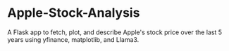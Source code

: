 # Apple-Stock-Analysis
A Flask app to fetch, plot, and describe Apple's stock price over the last 5 years using yfinance, matplotlib, and Llama3.
